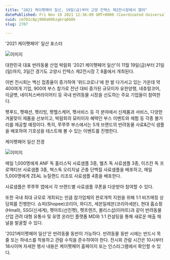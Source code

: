 ```yaml
---
title: "2021 케이펫페어 일산, 19일(금)부터 고양 킨텍스 제2전시장에서 열려"
datePublished: Fri Nov 19 2021 12:36:09 GMT+0000 (Coordinated Universal Time)
cuid: cm702c8pj000a09kzgkrq6b0k
slug: 2707

---
```



'2021 케이펫페어' 일산 포스터

![이미지](https://cdn.hashnode.com/res/hashnode/image/upload/v1739253011795/3fda1c98-04f3-45c7-a20b-10682604955e.jpeg)

대한민국 대표 반려동물 산업 박람회 '2021 케이펫페어 일산'이 11월 19일(금)부터 21일(일)까지, 3일간 경기도 고양시 킨텍스 제2전시장 7, 8홀에서 개최된다.

이번 전시회는 백신 접종율이 증가하여 '위드코로나'에 한 발 다가서고 있는 가운데 약 400여개 기업, 900여 부스 참가로 전년 대비 증가된 규모이자 유한양행, 네츄럴코어, 이글벳, 네이처스버라이어티 등 국내 반려동물 시장을 선도하는 주요 기업들이 참여한다.

펫푸드, 펫패션, 펫리빙, 펫헬스케어, 펫서비스 등 각 분야에서 신제품과 서비스, 다양한 겨울맞이 제품을 선보이고, 박람회의 묘미이자 혜택인 부스 이벤트와 체험 등 각종 볼거리를 제공할 예정이다. 특히, 쭈쭈쭈 부스에서는 5개 브랜드의 반려동물 사료&간식 샘플을 배포하여 기호성을 테스트해 볼 수 있는 이벤트를 진행한다.

케이펫페어 일산 전경

![이미지](https://cdn.hashnode.com/res/hashnode/image/upload/v1739253014838/bafc2fe9-3a50-4af1-831b-46167486e2b5.jpeg)

매일 1,000명에게 ANF 독 홀리스틱 사료샘플 3종, 웰츠 독 사료샘플 3종, 이즈칸 독 프로액티브 사료샘플 3종, 벅스독 오리지널 곤충 단백질 사료샘플을 배포하고, 매일 5,000명에게 ZEAL 뉴질랜드 리조또 사료샘플 4종을 배포한다.

사료샘플은 쭈쭈쭈 앱에서 각 브랜드별 사료샘플 쿠폰을 다운받아 참여할 수 있다.

또한 국내 최대 규모로 개최되는 만큼 참가업체의 판로개척 지원을 위해 1:1 비즈매칭 상담회를 진행한다. 쇼피(Shopee)코리아, 와디즈, 세븐일레븐(코리아세븐), 현대 홈쇼핑(Hmall), SSG(신세계), 펫마트(선진펫), 펫프렌즈, 몰리스샵(이마트)과 같이 반려동물 산업 관려 대형 유통사 및 유명 온라인 플랫폼 MD와 1:1 컨설팅을 통해 새로운 매출 채널을 발굴할 수 있다.

'2021케이펫페어 일산'은 반려동물 동반이 가능하다. 반려동물 동반 시에는 반드시 목줄 또는 하네스를 착용하고 관람 수칙을 준수하여야 한다. 전시회 관람 시간은 10시부터 18시이며 자세한 행사 내용은 케이펫페어 홈페이지 또는 인스타그램에서 확인할 수 있다.